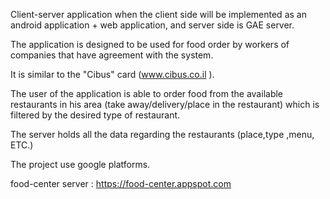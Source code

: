 Client-server application when the client side will be implemented as an android application + web application, and server side is GAE server.

The application is designed to be used for food order by workers of companies that have agreement with the system.

It is similar to the "Cibus" card (www.cibus.co.il ).

The user of the application is able to order food from the available restaurants in his area (take away/delivery/place in the restaurant) which is filtered by the desired type of restaurant.

The server holds all the data regarding the restaurants (place,type ,menu, ETC.)

The project use google platforms.

food-center server : https://food-center.appspot.com